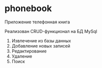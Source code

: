 # phonebook

Приложение телефонная книга

Реализован CRUD-функционал на БД MySql
1) Извлечение из базы данных
2) Добавление новых записей
3) Редактирование
4) Удаление
5) Поиск

